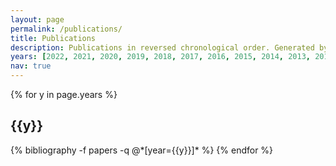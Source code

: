 ```yaml
---
layout: page
permalink: /publications/
title: Publications
description: Publications in reversed chronological order. Generated by jekyll-scholar.
years: [2022, 2021, 2020, 2019, 2018, 2017, 2016, 2015, 2014, 2013, 2012]
nav: true
---
```


<div class="publications">

{% for y in page.years %}
  <h2 class="year">{{y}}</h2>
  {% bibliography -f papers -q @*[year={{y}}]* %}
{% endfor %}

</div>
